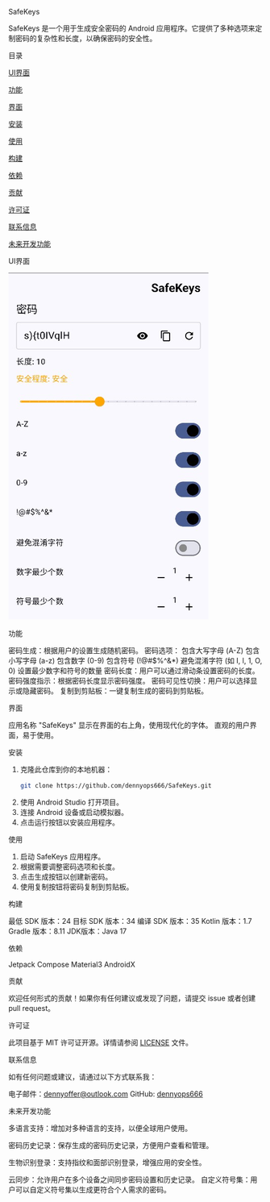 SafeKeys

SafeKeys 是一个用于生成安全密码的 Android 应用程序。它提供了多种选项来定制密码的复杂性和长度，以确保密码的安全性。

目录

[UI界面](#UI界面)

[功能](#功能)

[界面](#界面)

[安装](#安装)

[使用](#使用)

[构建](#构建)

[依赖](#依赖)

[贡献](#贡献)

[许可证](#许可证)

[联系信息](#联系信息)

[未来开发功能](#未来开发功能)

UI界面

![UI 界面](https://github.com/dennyops666/SafeKeys/blob/master/ui-demo/ui-demo.jpg?raw=true)

功能

密码生成：根据用户的设置生成随机密码。
密码选项：
  包含大写字母 (A-Z)
  包含小写字母 (a-z)
  包含数字 (0-9)
  包含符号 (!@#$%^&*)
  避免混淆字符 (如 I, l, 1, O, 0)
  设置最少数字和符号的数量
密码长度：用户可以通过滑动条设置密码的长度。
密码强度指示：根据密码长度显示密码强度。
密码可见性切换：用户可以选择显示或隐藏密码。
复制到剪贴板：一键复制生成的密码到剪贴板。

界面

应用名称 "SafeKeys" 显示在界面的右上角，使用现代化的字体。
直观的用户界面，易于使用。

安装

1. 克隆此仓库到你的本地机器：
   ```bash
   git clone https://github.com/dennyops666/SafeKeys.git
   ```
2. 使用 Android Studio 打开项目。
3. 连接 Android 设备或启动模拟器。
4. 点击运行按钮以安装应用程序。

使用

1. 启动 SafeKeys 应用程序。
2. 根据需要调整密码选项和长度。
3. 点击生成按钮以创建新密码。
4. 使用复制按钮将密码复制到剪贴板。

构建

最低 SDK 版本：24
目标 SDK 版本：34
编译 SDK 版本：35
Kotlin 版本：1.7
Gradle 版本：8.11
JDK版本：Java 17

依赖

Jetpack Compose
Material3
AndroidX

贡献

欢迎任何形式的贡献！如果你有任何建议或发现了问题，请提交 issue 或者创建 pull request。

许可证

此项目基于 MIT 许可证开源。详情请参阅 [LICENSE](LICENSE) 文件。

联系信息

如有任何问题或建议，请通过以下方式联系我：

电子邮件：dennyoffer@outlook.com
GitHub: [dennyops666](https://github.com/dennyops666)

未来开发功能

多语言支持：增加对多种语言的支持，以便全球用户使用。

密码历史记录：保存生成的密码历史记录，方便用户查看和管理。

生物识别登录：支持指纹和面部识别登录，增强应用的安全性。

云同步：允许用户在多个设备之间同步密码设置和历史记录。
自定义符号集：用户可以自定义符号集以生成更符合个人需求的密码。

